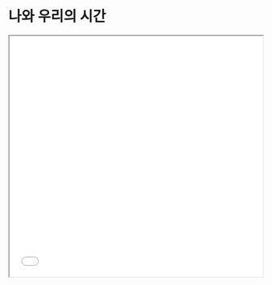 # 나와 우리의 시간


<div class="intrinsic-container">
  <iframe src="//youtu.be/mYiCGLgRuAs" allowfullscreen style="width:100%; height :480px"></iframe>
</div>